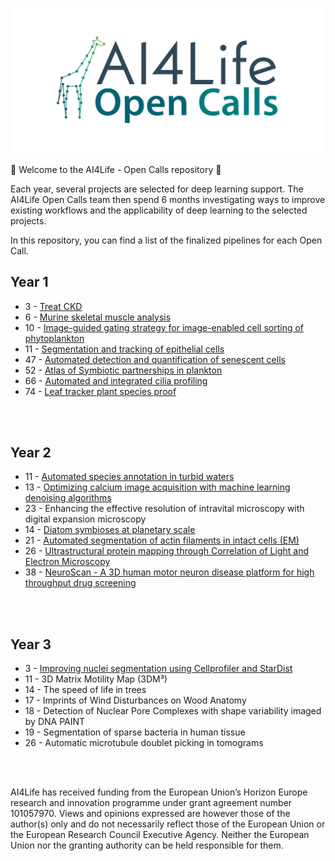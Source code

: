 <p align="center">
  <a href="https://ai4life.eurobioimaging.eu/open-calls/">
    <img src="https://github.com/ai4life-opencalls/.github/blob/main/AI4Life_banner_giraffe_nodes_OC.png?raw=true">
  </a>
</p>

:tada: Welcome to the AI4Life - Open Calls repository :tada:


Each year, several projects are selected for deep learning support. The AI4Life Open Calls team then spend 6 months 
investigating ways to improve existing workflows and the applicability of deep learning to the selected projects.

In this repository, you can find a list of the finalized pipelines for each Open Call.

## Year 1

- 3 - [Treat CKD](https://github.com/ai4life-opencalls/oc_1_project_3)
- 6 - [Murine skeletal muscle analysis](https://github.com/ai4life-opencalls/oc_1_project_6)
- 10 - [Image-guided gating strategy for image-enabled cell sorting of phytoplankton](https://github.com/ai4life-opencalls/oc_1_project_10)
- 11 - [Segmentation and tracking of epithelial cells](https://github.com/ai4life-opencalls/oc_1_project_11)
- 47 - [Automated detection and quantification of senescent cells](https://github.com/ai4life-opencalls/oc_1_project_47)
- 52 - [Atlas of Symbiotic partnerships in plankton](https://github.com/ai4life-opencalls/oc_1_project_52)
- 66 - [Automated and integrated cilia profiling](https://github.com/ai4life-opencalls/oc_1_project_66)
- 74 - [Leaf tracker plant species proof](https://github.com/ai4life-opencalls/oc-1-project-74)

<br><br>

## Year 2

- 11 - [Automated species annotation in turbid waters](https://github.com/ai4life-opencalls/oc_2_project_11)
- 13 - [Optimizing calcium image acquisition with machine learning denoising algorithms](https://github.com/ai4life-opencalls/oc_2_project_13)
- 23 - Enhancing the effective resolution of intravital microscopy with digital expansion microscopy
- 14 - [Diatom symbioses at planetary scale](https://github.com/ai4life-opencalls/oc_2_project_14)
- 21 - [Automated segmentation of actin filaments in intact cells (EM)](https://github.com/ai4life-opencalls/oc_2_project_21)
- 26 - [Ultrastructural protein mapping  through Correlation of Light and Electron Microscopy](https://github.com/ai4life-opencalls/oc_2_project_26)
- 38 - [NeuroScan - A 3D human motor neuron disease platform for high throughput drug screening](https://github.com/ai4life-opencalls/oc_2_project_38) 

<br><br>

## Year 3

- 3 - [Improving nuclei segmentation using Cellprofiler and StarDist](https://github.com/ai4life-opencalls/oc_3_project_3)
- 11 - 3D Matrix Motility Map (3DM³)
- 14 - The speed of life in trees
- 17 - Imprints of Wind Disturbances  on Wood Anatomy
- 18 - Detection of Nuclear Pore Complexes with shape variability imaged by DNA PAINT
- 19 - Segmentation of sparse bacteria in human tissue
- 26 - Automatic microtubule doublet picking in tomograms

<br><br>

AI4Life has received funding from the European Union’s Horizon Europe research and innovation programme under grant agreement number 101057970. Views and opinions expressed are however those of the author(s) only and do not necessarily reflect those of the European Union or the European Research Council Executive Agency. Neither the European Union nor the granting authority can be held responsible for them.

